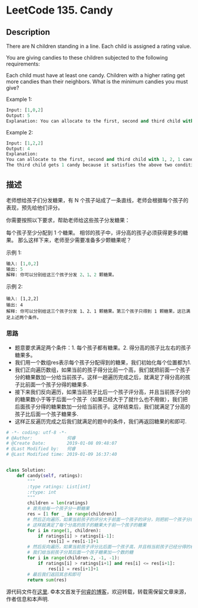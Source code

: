 # LeetCode 135. Candy

## Description

There are N children standing in a line. Each child is assigned a rating value.

You are giving candies to these children subjected to the following requirements:

Each child must have at least one candy.
Children with a higher rating get more candies than their neighbors.
What is the minimum candies you must give?

Example 1:

```python
Input: [1,0,2]
Output: 5
Explanation: You can allocate to the first, second and third child with 2, 1, 2 candies respectively.
```

Example 2:

```python
Input: [1,2,2]
Output: 4
Explanation:
You can allocate to the first, second and third child with 1, 2, 1 candies respectively.
The third child gets 1 candy because it satisfies the above two conditions.
```

## 描述

老师想给孩子们分发糖果，有 N 个孩子站成了一条直线，老师会根据每个孩子的表现，预先给他们评分。

你需要按照以下要求，帮助老师给这些孩子分发糖果：

每个孩子至少分配到 1 个糖果。
相邻的孩子中，评分高的孩子必须获得更多的糖果。
那么这样下来，老师至少需要准备多少颗糖果呢？

示例 1:

```python
输入: [1,0,2]
输出: 5
解释: 你可以分别给这三个孩子分发 2、1、2 颗糖果。
```

示例 2:

```pyton
输入: [1,2,2]
输出: 4
解释: 你可以分别给这三个孩子分发 1、2、1 颗糖果。第三个孩子只得到 1 颗糖果，这已满足上述两个条件。
```

### 思路

* 题意要求满足两个条件：1. 每个孩子都有糖果。2. 得分高的孩子比左右的孩子糖果多。
* 我们用一个数组res表示每个孩子分配得到的糖果，我们初始化每个位置都为1.
* 我们正向遍历数组，如果当前的孩子得分比前一个高，我们就把前面一个孩子分的糖果数加一分给当前孩子。这样一趟遍历完成之后，就满足了得分高的孩子比前面一个孩子分得的糖果多.
* 接下来我们反向遍历，如果当前孩子比后一个孩子评分高，并且当前孩子分的的糖果数小于等于后面一个孩子（如果已经大于了就什么也不用做），我们把后面孩子分得的糖果数加一分给当前孩子。这样结束后，我们就满足了分高的孩子比后面一个孩子糖果多.
* 这样正反遍历完成之后我们就满足的题中的条件，我们再返回糖果的和即可.

```python
# -*- coding: utf-8 -*-
# @Author:             何睿
# @Create Date:        2019-01-08 09:48:07
# @Last Modified by:   何睿
# @Last Modified time: 2019-01-09 16:37:40


class Solution:
    def candy(self, ratings):
        """
        :type ratings: List[int]
        :rtype: int
        """
        children = len(ratings)
        # 首先给每一个孩子分一颗糖果
        res = [1 for _ in range(children)]
        # 然后正向遍历，如果当前孩子的评分大于前面一个孩子的评分，则把前一个孩子分的糖果数目加一分给当前孩子
        # 这样就满足了每个分高的孩子的糖果大于前一个孩子的糖果
        for i in range(1, children):
            if ratings[i] > ratings[i-1]:
                res[i] = res[i-1]+1
        # 然后反向遍历，如果当前孩子评分比后面一个孩子高，并且档当前孩子已经分得的糖不多有后面一个孩子
        # 我们给当前孩子分其后面一个孩子糖果加一个数的糖
        for i in range(children-2, -1, -1):
            if ratings[i] > ratings[i+1] and res[i] <= res[i+1]:
                res[i] = res[i+1]+1
        # 最后我们返回其总和即可
        return sum(res)
```

源代码文件在[这里](https://github.com/ruicore/Algorithm/blob/master/Leetcode/2019-01-08-135-Candy.py).
©本文首发于[何睿的博客](https://www.ruicore.cn/leetcode-135-candy/)，欢迎转载，转载需保留文章来源，作者信息和本声明.

